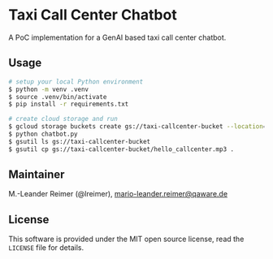 # Taxi Call Center Chatbot

A PoC implementation for a GenAI based taxi call center chatbot.

## Usage

```bash
# setup your local Python environment
$ python -m venv .venv
$ source .venv/bin/activate
$ pip install -r requirements.txt

# create cloud storage and run
$ gcloud storage buckets create gs://taxi-callcenter-bucket --location=eu
$ python chatbot.py
$ gsutil ls gs://taxi-callcenter-bucket
$ gsutil cp gs://taxi-callcenter-bucket/hello_callcenter.mp3 .
```

## Maintainer

M.-Leander Reimer (@lreimer), <mario-leander.reimer@qaware.de>

## License

This software is provided under the MIT open source license, read the `LICENSE`
file for details.

